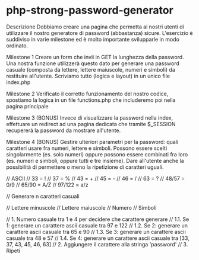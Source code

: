 # php-strong-password-generator

Descrizione
Dobbiamo creare una pagina che permetta ai nostri utenti di utilizzare il nostro generatore di password (abbastanza) sicure.
L'esercizio è suddiviso in varie milestone ed è molto importante svilupparle in modo ordinato.

Milestone 1
Creare un form che invii in GET la lunghezza della password. Una nostra funzione utilizzerà questo dato per generare una password casuale (composta da lettere, lettere maiuscole, numeri e simboli) da restituire all'utente.
Scriviamo tutto (logica e layout) in un unico file index.php

Milestone 2
Verificato il corretto funzionamento del nostro codice, spostiamo la logica in un file functions.php che includeremo poi nella pagina principale

Milestone 3 (BONUS)
Invece di visualizzare la password nella index, effettuare un redirect ad una pagina dedicata che tramite $_SESSION recupererà la password da mostrare all'utente.

Milestone 4 (BONUS)
Gestire ulteriori parametri per la password: quali caratteri usare fra numeri, lettere e simboli. Possono essere scelti singolarmente (es. solo numeri) oppure possono essere combinati fra loro (es. numeri e simboli, oppure tutti e tre insieme).
Dare all'utente anche la possibilità di permettere o meno la ripetizione di caratteri uguali.



// ASCII
// 33 = !
// 37 = %
// 43 = +
// 45 = -
// 46 = /
// 63 = ?
// 48/57 = 0/9
// 65/90 = A/Z
// 97/122 = a/z

// Generare n caratteri casuali

// Lettere minuscole
// Lettere maiuscole
// Numero
// Simboli

// 1. Numero casuale tra 1 e 4 per decidere che carattere generare
// 1.1. Se 1: generare un carattere ascii casuale tra 97 e 122
// 1.2. Se 2: generare un carattere ascii casuale tra 65 e 90
// 1.3. Se 3: generare un carattere ascii casuale tra 48 e 57
// 1.4. Se 4: generare un carattere ascii casuale tra [33, 37, 43, 45, 46, 63]
// 2. Aggiungere il carattere alla stringa 'password'
// 3. Ripeti